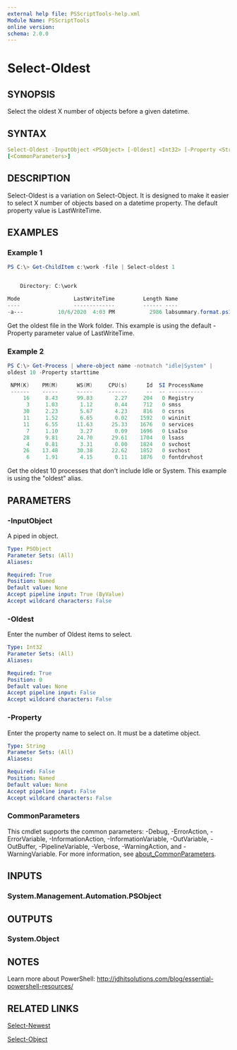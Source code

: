 ```yaml
---
external help file: PSScriptTools-help.xml
Module Name: PSScriptTools
online version:
schema: 2.0.0
---
```


# Select-Oldest

## SYNOPSIS

Select the oldest X number of objects before a given datetime.

## SYNTAX

```yaml
Select-Oldest -InputObject <PSObject> [-Oldest] <Int32> [-Property <String>]
[<CommonParameters>]
```

## DESCRIPTION

Select-Oldest is a variation on Select-Object. It is designed to make it easier to select X number of objects based on a datetime property. The default property value is LastWriteTime.

## EXAMPLES

### Example 1

```powershell
PS C:\> Get-ChildItem c:\work -file | Select-oldest 1


    Directory: C:\work

Mode                 LastWriteTime         Length Name
----                 -------------         ------ ----
-a---           10/6/2020  4:03 PM           2986 labsummary.format.ps1xml

```

Get the oldest file in the Work folder. This example is using the default -Property parameter value of LastWriteTime.

### Example 2

```powershell
PS C:\> Get-Process | where-object name -notmatch "idle|System" |
oldest 10 -Property starttime

 NPM(K)    PM(M)      WS(M)     CPU(s)      Id  SI ProcessName
 ------    -----      -----     ------      --  -- -----------
     16     8.43      99.83       2.27     204   0 Registry
      3     1.03       1.12       0.44     712   0 smss
     30     2.23       5.67       4.23     816   0 csrss
     11     1.52       6.65       0.02    1592   0 wininit
     11     6.55      11.63      25.33    1676   0 services
      7     1.10       3.27       0.09    1696   0 LsaIso
     28     9.81      24.70      29.61    1704   0 lsass
      4     0.81       3.31       0.00    1824   0 svchost
     26    13.48      30.38      22.62    1852   0 svchost
      6     1.91       4.15       0.11    1876   0 fontdrvhost
```

Get the oldest 10 processes that don't include Idle or System. This example is using the "oldest" alias.

## PARAMETERS

### -InputObject

A piped in object.

```yaml
Type: PSObject
Parameter Sets: (All)
Aliases:

Required: True
Position: Named
Default value: None
Accept pipeline input: True (ByValue)
Accept wildcard characters: False
```

### -Oldest

Enter the number of Oldest items to select.

```yaml
Type: Int32
Parameter Sets: (All)
Aliases:

Required: True
Position: 0
Default value: None
Accept pipeline input: False
Accept wildcard characters: False
```

### -Property

Enter the property name to select on. It must be a datetime object.

```yaml
Type: String
Parameter Sets: (All)
Aliases:

Required: False
Position: Named
Default value: None
Accept pipeline input: False
Accept wildcard characters: False
```

### CommonParameters

This cmdlet supports the common parameters: -Debug, -ErrorAction, -ErrorVariable, -InformationAction, -InformationVariable, -OutVariable, -OutBuffer, -PipelineVariable, -Verbose, -WarningAction, and -WarningVariable. For more information, see [about_CommonParameters](http://go.microsoft.com/fwlink/?LinkID=113216).

## INPUTS

### System.Management.Automation.PSObject

## OUTPUTS

### System.Object

## NOTES

Learn more about PowerShell: http://jdhitsolutions.com/blog/essential-powershell-resources/

## RELATED LINKS

[Select-Newest](Select-Newest.md)

[Select-Object]()
